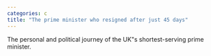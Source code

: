 ```yaml
---
categories: c
title: "The prime minister who resigned after just 45 days"
---
```

The personal and political journey of the UK"s shortest-serving prime minister.